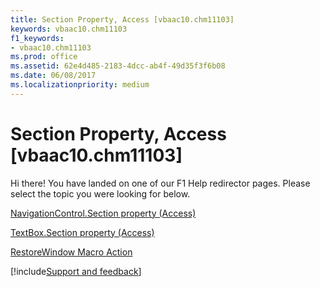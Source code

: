 ```yaml
---
title: Section Property, Access [vbaac10.chm11103]
keywords: vbaac10.chm11103
f1_keywords:
- vbaac10.chm11103
ms.prod: office
ms.assetid: 62e4d485-2183-4dcc-ab4f-49d35f3f6b08
ms.date: 06/08/2017
ms.localizationpriority: medium
---
```



# Section Property, Access [vbaac10.chm11103]

Hi there! You have landed on one of our F1 Help redirector pages. Please select the topic you were looking for below.

[NavigationControl.Section property (Access)](https://msdn.microsoft.com/library/670b7950-5f94-461e-8cd1-9c6f95169e89%28Office.15%29.aspx)

[TextBox.Section property (Access)](https://msdn.microsoft.com/library/76a43ccb-a199-b640-623c-d008b7d48e1c%28Office.15%29.aspx)

[RestoreWindow Macro Action](https://msdn.microsoft.com/library/507a6452-2be0-a523-1201-0108d2b9d23c%28Office.15%29.aspx)

[!include[Support and feedback](~/includes/feedback-boilerplate.md)]